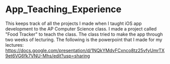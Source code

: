 # App_Teaching_Experience
This keeps track of all the projects I made when I taught iOS app development to the AP Computer Science class. I made a project called "Food Tracker" to teach the class. The class tried to make the app through two weeks of lecturing. The following is the powerpoint that I made for my lectures: https://docs.google.com/presentation/d/1NQkYMdvFCxnco8tz25vfyUmrTX9et6VG6fk7VNU-Mhs/edit?usp=sharing
